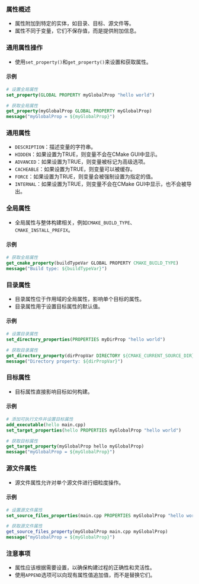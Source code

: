 ﻿### 属性概述
- 属性附加到特定的实体，如目录、目标、源文件等。
- 属性不同于变量，它们不保存值，而是提供附加信息。

### 通用属性操作
- 使用`set_property()`和`get_property()`来设置和获取属性。

#### 示例
```cmake
# 设置全局属性
set_property(GLOBAL PROPERTY myGlobalProp "hello world")

# 获取全局属性
get_property(myGlobalProp GLOBAL PROPERTY myGlobalProp)
message("myGlobalProp = ${myGlobalProp}")
```

### 通用属性
- `DESCRIPTION`：描述变量的字符串。
- `HIDDEN`：如果设置为TRUE，则变量不会在CMake GUI中显示。
- `ADVANCED`：如果设置为TRUE，则变量被标记为高级选项。
- `CACHEABLE`：如果设置为TRUE，则变量可以被缓存。
- `FORCE`：如果设置为TRUE，则变量会被强制设置为指定的值。
- `INTERNAL`：如果设置为TRUE，则变量不会在CMake GUI中显示，也不会被导出。

### 全局属性
- 全局属性与整体构建相关，例如`CMAKE_BUILD_TYPE`、`CMAKE_INSTALL_PREFIX`。

#### 示例
```cmake
# 获取全局属性
get_cmake_property(buildTypeVar GLOBAL PROPERTY CMAKE_BUILD_TYPE)
message("Build type: ${buildTypeVar}")
```

### 目录属性
- 目录属性位于作用域的全局属性，影响单个目标的属性。
- 目录属性用于设置目标属性的默认值。

#### 示例
```cmake
# 设置目录属性
set_directory_properties(PROPERTIES myDirProp "hello world")

# 获取目录属性
get_directory_property(dirPropVar DIRECTORY ${CMAKE_CURRENT_SOURCE_DIR} PROPERTY myDirProp)
message("Directory property: ${dirPropVar}")
```

### 目标属性
- 目标属性直接影响目标如何构建。

#### 示例
```cmake
# 添加可执行文件并设置目标属性
add_executable(hello main.cpp)
set_target_properties(hello PROPERTIES myGlobalProp "hello world")

# 获取目标属性
get_target_property(myGlobalProp hello myGlobalProp)
message("myGlobalProp = ${myGlobalProp}")
```

### 源文件属性
- 源文件属性允许对单个源文件进行细粒度操作。

#### 示例
```cmake
# 设置源文件属性
set_source_files_properties(main.cpp PROPERTIES myGlobalProp "hello world")

# 获取源文件属性
get_source_files_property(myGlobalProp main.cpp myGlobalProp)
message("myGlobalProp = ${myGlobalProp}")
```

### 注意事项
- 属性应该根据需要设置，以确保构建过程的正确性和灵活性。
- 使用`APPEND`选项可以向现有属性值追加值，而不是替换它们。

